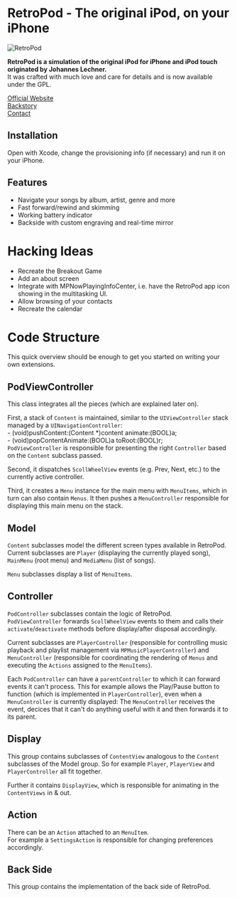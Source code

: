 RetroPod - The original iPod, on your iPhone
========================================

![RetroPod](http://retropod.de/img/screens/02.png)

**RetroPod is a simulation of the original iPod for iPhone and iPod touch originated by Johannes Lechner.**  
It was crafted with much love and care for details and is now available under the GPL.

[Official Website](http://RetroPod.de)   
[Backstory](http://fudgy.de/2012/07/retropod/)   
[Contact](mailto:Hello__at__RetroPod.de)

Installation
------------
Open with Xcode, change the provisioning info (if necessary) and run it on your iPhone.

Features
--------

* Navigate your songs by album, artist, genre and more
* Fast forward/rewind and skimming
* Working battery indicator
* Backside with custom engraving and real-time mirror

Hacking Ideas
=============

* Recreate the Breakout Game
* Add an about screen
* Integrate with MPNowPlayingInfoCenter, i.e. have the RetroPod app icon showing in the multitasking UI.
* Allow browsing of your contacts
* Recreate the calendar

Code Structure
==============

This quick overview should be enough to get you started on writing your own extensions.

PodViewController
-----------------
This class integrates all the pieces (which are explained later on).

First, a stack of `Content` is maintained, similar to the `UIViewController` stack managed by a `UINavigationController`:   
     - (void)pushContent:(Content *)content animate:(BOOL)a;  
     - (void)popContentAnimate:(BOOL)a toRoot:(BOOL)r;   
`PodViewController` is responsible for presenting the right `Controller` based on the `Content` subclass passed.

Second, it dispatches `ScollWheelView` events (e.g. Prev, Next, etc.) to the currently active controller.

Third, it creates a `Menu` instance for the main menu with `MenuItems`, which in turn can also contain `Menus`.
It then pushes a `MenuController` responsible for displaying this main menu on the stack.

Model
-----
`Content` subclasses model the different screen types available in RetroPod.  
Current subclasses are `Player` (displaying the currently played song), `MainMenu` (root menu) and `MediaMenu` (list of songs).

`Menu` subclasses display a list of `MenuItems`.

Controller
----------
`PodController` subclasses contain the logic of RetroPod.  
`PodViewController` forwards `ScollWheelView` events to them and calls their `activate`/`deactivate` methods before display/after disposal accordingly.

Current subclasses are `PlayerController` (responsible for controlling music playback and playlist management via `MPMusicPlayerController`) and `MenuController` (responsible for coordinating the rendering of `Menus` and executing the `Actions` assigned to the `MenuItems`).

Each `PodController` can have a `parentController` to which it can forward events it can't process.
This for example allows the Play/Pause button to function (which is implemented in `PlayerController`), even when a `MenuController` is currently displayed:
The `MenuController` receives the event, decices that it can't do anything useful with it and then forwards it to its parent.

Display
-------
This group contains subclasses of `ContentView` analogous to the `Content` subclasses of the Model group.
So for example `Player`, `PlayerView` and `PlayerController` all fit together.

Further it contains `DisplayView`, which is responsible for animating in the `ContentViews` in & out.

Action
------
There can be an `Action` attached to an `MenuItem`.    
For example a `SettingsAction` is responsible for changing preferences accordingly.

Back Side
---------
This group contains the implementation of the back side of RetroPod.